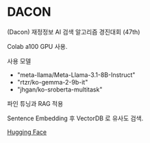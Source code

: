 # DACON
(Dacon) 재정정보 AI 검색 알고리즘 경진대회 (47th)

Colab a100 GPU 사용.

사용 모델 
- "meta-llama/Meta-Llama-3.1-8B-Instruct"
- "rtzr/ko-gemma-2-9b-it"
- "jhgan/ko-sroberta-multitask"

파인 튜닝과 RAG 적용

Sentence Embedding 후 VectorDB 로 유사도 검색.


[Hugging Face](https://huggingface.co/Nacho-Cola)
